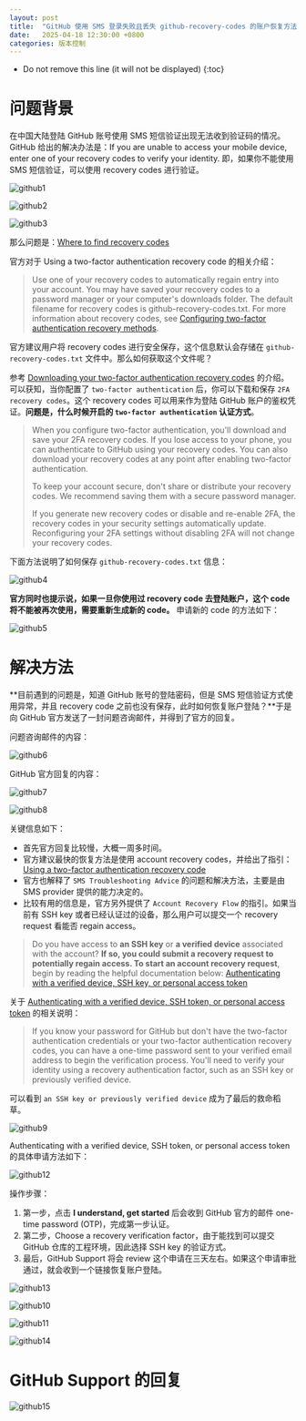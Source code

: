 ```yaml
---
layout: post
title:  "GitHub 使用 SMS 登录失败且丢失 github-recovery-codes 的账户恢复方法"
date:   2025-04-18 12:30:00 +0800
categories: 版本控制
---
```


* Do not remove this line (it will not be displayed)
{:toc}

# 问题背景

在中国大陆登陆 GitHub 账号使用 SMS 短信验证出现无法收到验证码的情况。GitHub 给出的解决办法是：If you are unable to access your mobile device, enter one of your recovery codes to verify your identity. 即，如果你不能使用 SMS 短信验证，可以使用 recovery codes 进行验证。

![github1](/assets/images/202504/github1.png)

![github2](/assets/images/202504/github2.png)

![github3](/assets/images/202504/github3.png)

那么问题是：[Where to find recovery codes](https://docs.github.com/en/authentication/securing-your-account-with-two-factor-authentication-2fa/recovering-your-account-if-you-lose-your-2fa-credentials#using-a-two-factor-authentication-recovery-code)

官方对于 Using a two-factor authentication recovery code 的相关介绍：

> Use one of your recovery codes to automatically regain entry into your account. You may have saved your recovery codes to a password manager or your computer's downloads folder. The default filename for recovery codes is github-recovery-codes.txt. For more information about recovery codes, see [Configuring two-factor authentication recovery methods](https://docs.github.com/en/authentication/securing-your-account-with-two-factor-authentication-2fa/configuring-two-factor-authentication-recovery-methods#downloading-your-two-factor-authentication-recovery-codes).

官方建议用户将 recovery codes 进行安全保存，这个信息默认会存储在 `github-recovery-codes.txt` 文件中。那么如何获取这个文件呢？

参考 [Downloading your two-factor authentication recovery codes](https://docs.github.com/en/authentication/securing-your-account-with-two-factor-authentication-2fa/configuring-two-factor-authentication-recovery-methods#downloading-your-two-factor-authentication-recovery-codes) 的介绍。可以获知，当你配置了 `two-factor authentication` 后，你可以下载和保存 `2FA recovery codes`。这个 recovery codes 可以用来作为登陆 GitHub 账户的鉴权凭证。**问题是，什么时候开启的 `two-factor authentication` 认证方式**。

> When you configure two-factor authentication, you'll download and save your 2FA recovery codes. If you lose access to your phone, you can authenticate to GitHub using your recovery codes. You can also download your recovery codes at any point after enabling two-factor authentication.
>
> To keep your account secure, don't share or distribute your recovery codes. We recommend saving them with a secure password manager.
>
> If you generate new recovery codes or disable and re-enable 2FA, the recovery codes in your security settings automatically update. Reconfiguring your 2FA settings without disabling 2FA will not change your recovery codes.

下面方法说明了如何保存 `github-recovery-codes.txt` 信息：

![github4](/assets/images/202504/github4.png)

**官方同时也提示说，如果一旦你使用过 recovery code 去登陆账户，这个 code 将不能被再次使用，需要重新生成新的 code。** 申请新的 code 的方法如下：

![github5](/assets/images/202504/github5.png)

# 解决方法

**目前遇到的问题是，知道 GitHub 账号的登陆密码，但是 SMS 短信验证方式使用异常，并且 recovery code 之前也没有保存，此时如何恢复账户登陆？**于是向 GitHub 官方发送了一封问题咨询邮件，并得到了官方的回复。

问题咨询邮件的内容：

![github6](/assets/images/202504/github6.png)


GitHub 官方回复的内容：

![github7](/assets/images/202504/github7.png)

![github8](/assets/images/202504/github8.png)

关键信息如下：

* 首先官方回复比较慢，大概一周多时间。
* 官方建议最快的恢复方法是使用 account recovery codes，并给出了指引：[Using a two-factor authentication recovery code](https://docs.github.com/authentication/securing-your-account-with-two-factor-authentication-2fa/recovering-your-account-if-you-lose-your-2fa-credentials#using-a-two-factor-authentication-recovery-code)
* 官方也解释了 `SMS Troubleshooting Advice` 的问题和解决方法，主要是由 SMS provider 提供的能力决定的。
* 比较有用的信息是，官方另外提供了 `Account Recovery Flow` 的指引。如果当前有 SSH key 或者已经认证过的设备，那么用户可以提交一个 recovery request 看能否 regain access。

> Do you have access to **an SSH key** or **a verified device** associated with the account? **If so, you could submit a recovery request to potentially regain access. To start an account recovery request**, begin by reading the helpful documentation below: [Authenticating with a verified device, SSH key, or personal access token](https://docs.github.com/github/authenticating-to-github/securing-your-account-with-two-factor-authentication-2fa/recovering-your-account-if-you-lose-your-2fa-credentials#authenticating-with-a-verified-device-ssh-token-or-personal-access-token)

关于 [Authenticating with a verified device, SSH token, or personal access token](https://docs.github.com/en/authentication/securing-your-account-with-two-factor-authentication-2fa/recovering-your-account-if-you-lose-your-2fa-credentials#authenticating-with-a-verified-device-ssh-token-or-personal-access-token) 的相关说明：

> If you know your password for GitHub but don't have the two-factor authentication credentials or your two-factor authentication recovery codes, you can have a one-time password sent to your verified email address to begin the verification process. You'll need to verify your identity using a recovery authentication factor, such as an SSH key or previously verified device.

可以看到 `an SSH key or previously verified device` 成为了最后的救命稻草。


![github9](/assets/images/202504/github9.png)


Authenticating with a verified device, SSH token, or personal access token 的具体申请方法如下：

![github12](/assets/images/202504/github12.png)

操作步骤：

1. 第一步，点击 **I understand, get started** 后会收到 GitHub 官方的邮件 one-time password (OTP)，完成第一步认证。
2. 第二步，Choose a recovery verification factor，由于能找到可以提交 GitHub 仓库的工程环境，因此选择 SSH key 的验证方式。
3. 最后，GitHub Support 将会 review 这个申请在三天左右。如果这个申请审批通过，就会收到一个链接恢复账户登陆。

![github13](/assets/images/202504/github13.png)

![github10](/assets/images/202504/github10.png)

![github11](/assets/images/202504/github11.png)

![github14](/assets/images/202504/github14.png)


# GitHub Support 的回复

![github15](/assets/images/202504/github15.png)
